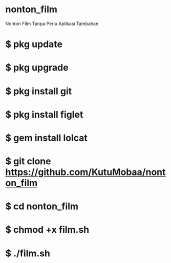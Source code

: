 # nonton_film
Nonton Film Tanpa Perlu Aplikasi Tambahan
# $ pkg update
# $ pkg upgrade
# $ pkg install git
# $ pkg install figlet
# $ gem install lolcat
# $ git clone https://github.com/KutuMobaa/nonton_film
# $ cd nonton_film
# $ chmod +x film.sh
# $ ./film.sh
